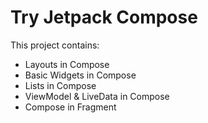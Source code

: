 # Try Jetpack Compose

This project contains:
* Layouts in Compose
* Basic Widgets in Compose
* Lists in Compose
* ViewModel & LiveData in Compose
* Compose in Fragment